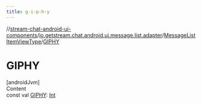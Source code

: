 ```yaml
---
title: g-i-p-h-y
---
```

//[stream-chat-android-ui-components](../../../index.md)/[io.getstream.chat.android.ui.message.list.adapter](../index.md)/[MessageListItemViewType](index.md)/[GIPHY](GIPHY.md)



# GIPHY  
[androidJvm]  
Content  
const val [GIPHY](GIPHY.md): [Int](https://kotlinlang.org/api/latest/jvm/stdlib/kotlin/-int/index.html)  




